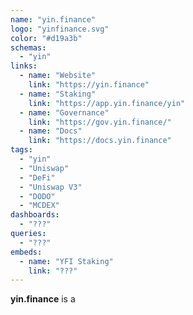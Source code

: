 ```yaml
---
name: "yin.finance"
logo: "yinfinance.svg"
color: "#d19a3b"
schemas:
  - "yin"
links:
  - name: "Website"
    link: "https://yin.finance"
  - name: "Staking"
    link: "https://app.yin.finance/yin"
  - name: "Governance"
    link: "https://gov.yin.finance/"
  - name: "Docs"
    link: "https://docs.yin.finance"
tags:
  - "yin"
  - "Uniswap"
  - "DeFi"
  - "Uniswap V3"
  - "DODO"
  - "MCDEX"
dashboards:
  - "???"
queries:
  - "???"
embeds:
  - name: "YFI Staking"
    link: "???"
---
```


 **yin.finance** is a 
